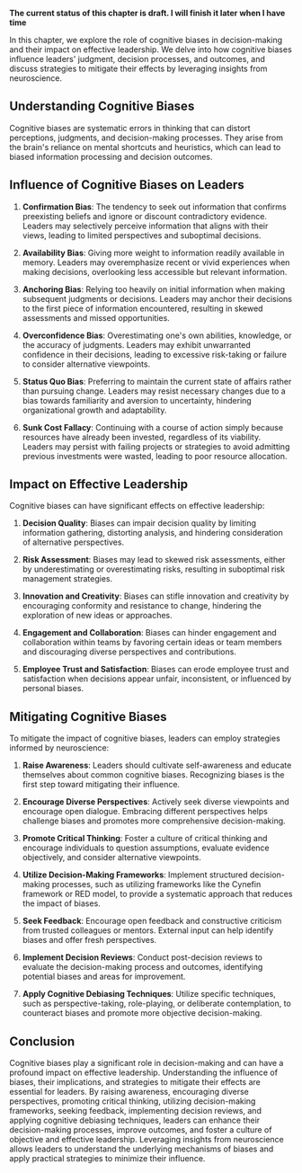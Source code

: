 **The current status of this chapter is draft. I will finish it later when I have time**

In this chapter, we explore the role of cognitive biases in decision-making and their impact on effective leadership. We delve into how cognitive biases influence leaders' judgment, decision processes, and outcomes, and discuss strategies to mitigate their effects by leveraging insights from neuroscience.

Understanding Cognitive Biases
------------------------------

Cognitive biases are systematic errors in thinking that can distort perceptions, judgments, and decision-making processes. They arise from the brain's reliance on mental shortcuts and heuristics, which can lead to biased information processing and decision outcomes.

Influence of Cognitive Biases on Leaders
----------------------------------------

1. **Confirmation Bias**: The tendency to seek out information that confirms preexisting beliefs and ignore or discount contradictory evidence. Leaders may selectively perceive information that aligns with their views, leading to limited perspectives and suboptimal decisions.

2. **Availability Bias**: Giving more weight to information readily available in memory. Leaders may overemphasize recent or vivid experiences when making decisions, overlooking less accessible but relevant information.

3. **Anchoring Bias**: Relying too heavily on initial information when making subsequent judgments or decisions. Leaders may anchor their decisions to the first piece of information encountered, resulting in skewed assessments and missed opportunities.

4. **Overconfidence Bias**: Overestimating one's own abilities, knowledge, or the accuracy of judgments. Leaders may exhibit unwarranted confidence in their decisions, leading to excessive risk-taking or failure to consider alternative viewpoints.

5. **Status Quo Bias**: Preferring to maintain the current state of affairs rather than pursuing change. Leaders may resist necessary changes due to a bias towards familiarity and aversion to uncertainty, hindering organizational growth and adaptability.

6. **Sunk Cost Fallacy**: Continuing with a course of action simply because resources have already been invested, regardless of its viability. Leaders may persist with failing projects or strategies to avoid admitting previous investments were wasted, leading to poor resource allocation.

Impact on Effective Leadership
------------------------------

Cognitive biases can have significant effects on effective leadership:

1. **Decision Quality**: Biases can impair decision quality by limiting information gathering, distorting analysis, and hindering consideration of alternative perspectives.

2. **Risk Assessment**: Biases may lead to skewed risk assessments, either by underestimating or overestimating risks, resulting in suboptimal risk management strategies.

3. **Innovation and Creativity**: Biases can stifle innovation and creativity by encouraging conformity and resistance to change, hindering the exploration of new ideas or approaches.

4. **Engagement and Collaboration**: Biases can hinder engagement and collaboration within teams by favoring certain ideas or team members and discouraging diverse perspectives and contributions.

5. **Employee Trust and Satisfaction**: Biases can erode employee trust and satisfaction when decisions appear unfair, inconsistent, or influenced by personal biases.

Mitigating Cognitive Biases
---------------------------

To mitigate the impact of cognitive biases, leaders can employ strategies informed by neuroscience:

1. **Raise Awareness**: Leaders should cultivate self-awareness and educate themselves about common cognitive biases. Recognizing biases is the first step toward mitigating their influence.

2. **Encourage Diverse Perspectives**: Actively seek diverse viewpoints and encourage open dialogue. Embracing different perspectives helps challenge biases and promotes more comprehensive decision-making.

3. **Promote Critical Thinking**: Foster a culture of critical thinking and encourage individuals to question assumptions, evaluate evidence objectively, and consider alternative viewpoints.

4. **Utilize Decision-Making Frameworks**: Implement structured decision-making processes, such as utilizing frameworks like the Cynefin framework or RED model, to provide a systematic approach that reduces the impact of biases.

5. **Seek Feedback**: Encourage open feedback and constructive criticism from trusted colleagues or mentors. External input can help identify biases and offer fresh perspectives.

6. **Implement Decision Reviews**: Conduct post-decision reviews to evaluate the decision-making process and outcomes, identifying potential biases and areas for improvement.

7. **Apply Cognitive Debiasing Techniques**: Utilize specific techniques, such as perspective-taking, role-playing, or deliberate contemplation, to counteract biases and promote more objective decision-making.

Conclusion
----------

Cognitive biases play a significant role in decision-making and can have a profound impact on effective leadership. Understanding the influence of biases, their implications, and strategies to mitigate their effects are essential for leaders. By raising awareness, encouraging diverse perspectives, promoting critical thinking, utilizing decision-making frameworks, seeking feedback, implementing decision reviews, and applying cognitive debiasing techniques, leaders can enhance their decision-making processes, improve outcomes, and foster a culture of objective and effective leadership. Leveraging insights from neuroscience allows leaders to understand the underlying mechanisms of biases and apply practical strategies to minimize their influence.
